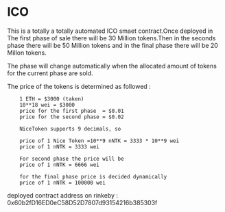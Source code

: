 # ICO

This is a totally a totally automated ICO smaet contract.Once deployed in The first phase of sale there will be 30 Million tokens.Then in the seconds phase there will be 50 Million tokens and in the final phase there will be 20 Millon tokens.

The phase will change automatically when the allocated amount of tokens for the current phase are sold.

The price of the tokens is determined as followed :

        1 ETH = $3000 (taken)
        10**18 wei = $3000
        price for the first phase  = $0.01
        price for the second phase = $0.02
        
        NiceToken supports 9 decimals, so
        
        price of 1 Nice Token =10**9 nNTK = 3333 * 10**9 wei
        price of 1 nNTK = 3333 wei
        
        For second phase the price will be 
        price of 1 nNTK = 6666 wei
        
        for the final phase price is decided dynamically 
        price of 1 nNTK = 100000 wei
        
deployed contract address on rinkeby : 0x60b2fD16ED0eC58D52D7807d93154216b385303f
